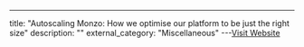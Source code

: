 ---
title: "Autoscaling Monzo: How we optimise our platform to be just the right size"
description: ""
external_category: "Miscellaneous"
---[Visit Website](https://monzo.com/blog/2020/10/19/autoscaling-monzo)

